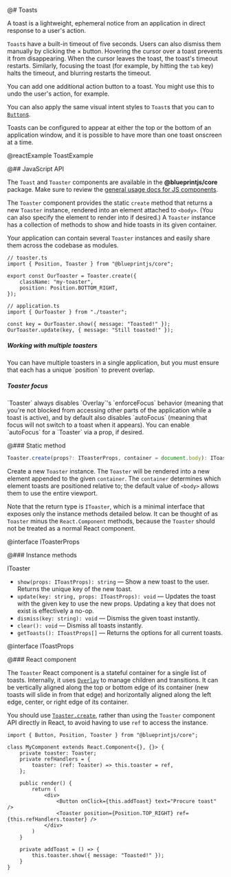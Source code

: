 @# Toasts

A toast is a lightweight, ephemeral notice from an application in direct response to a user's action.

`Toast`s have a built-in timeout of five seconds. Users can also dismiss them manually by clicking the &times; button.
Hovering the cursor over a toast prevents it from disappearing. When the cursor leaves the toast, the toast's timeout restarts.
Similarly, focusing the toast (for example, by hitting the `tab` key) halts the timeout, and blurring restarts the timeout.

You can add one additional action button to a toast. You might use this to undo the user's action, for example.

You can also apply the same visual intent styles to `Toast`s that you can to [`Button`s](components.button.css).

Toasts can be configured to appear at either the top or the bottom of an application window, and it is possible to
have more than one toast onscreen at a time.

@reactExample ToastExample

@## JavaScript API

The `Toast` and `Toaster` components are available in the __@blueprintjs/core__ package.
Make sure to review the [general usage docs for JS components](#components.usage).

The `Toaster` component provides the static `create` method that returns a new `Toaster` instance, rendered into an
element attached to `<body>`. (You can also specify the element to render into if desired.) A `Toaster` instance
has a collection of methods to show and hide toasts in its given container.

Your application can contain several `Toaster` instances and easily share them across the codebase as modules.

```tsx
// toaster.ts
import { Position, Toaster } from "@blueprintjs/core";

export const OurToaster = Toaster.create({
    className: "my-toaster",
    position: Position.BOTTOM_RIGHT,
});
```

```tsx
// application.ts
import { OurToaster } from "./toaster";

const key = OurToaster.show({ message: "Toasted!" });
OurToaster.update(key, { message: "Still toasted!" });
```

<div class="pt-callout pt-intent-primary pt-icon-info-sign">
    <h5>Working with multiple toasters</h5>
    You can have multiple toasters in a single application, but you must ensure that each has a unique
    `position` to prevent overlap.
</div>

<div class="pt-callout pt-intent-primary pt-icon-info-sign">
    <h5>Toaster focus</h5>
    `Toaster` always disables `Overlay`'s `enforceFocus` behavior (meaning that you're not blocked
    from accessing other parts of the application while a toast is active), and by default also
    disables `autoFocus` (meaning that focus will not switch to a toast when it appears). You can
    enable `autoFocus` for a `Toaster` via a prop, if desired.
</div>

@### Static method

```ts
Toaster.create(props?: IToasterProps, container = document.body): IToaster
```

Create a new `Toaster` instance. The `Toaster` will be rendered into a new element appended to the
given `container`. The `container` determines which element toasts are positioned relative to; the
default value of `<body>` allows them to use the entire viewport.

Note that the return type is `IToaster`, which is a minimal interface that exposes only the instance
methods detailed below. It can be thought of as `Toaster` minus the `React.Component` methods,
because the `Toaster` should not be treated as a normal React component.

@interface IToasterProps

@### Instance methods

<div class="docs-interface-name">IToaster</div>

- `show(props: IToastProps): string` — Show a new toast to the user.
Returns the unique key of the new toast.
- `update(key: string, props: IToastProps): void` —
Updates the toast with the given key to use the new props.
Updating a key that does not exist is effectively a no-op.
- `dismiss(key: string): void` — Dismiss the given toast instantly.
- `clear(): void` — Dismiss all toasts instantly.
- `getToasts(): IToastProps[]` — Returns the options for all current toasts.

@interface IToastProps

@### React component

The `Toaster` React component is a stateful container for a single list of toasts. Internally, it
uses [`Overlay`](#components.overlay) to manage children and transitions. It can be vertically
aligned along the top or bottom edge of its container (new toasts will slide in from that edge) and
horizontally aligned along the left edge, center, or right edge of its container.

You should use [`Toaster.create`](#components.toaster.js.create), rather than using the `Toaster`
component API directly in React, to avoid having to use `ref` to access the instance.

```tsx
import { Button, Position, Toaster } from "@blueprintjs/core";

class MyComponent extends React.Component<{}, {}> {
    private toaster: Toaster;
    private refHandlers = {
        toaster: (ref: Toaster) => this.toaster = ref,
    };

    public render() {
        return (
            <div>
                <Button onClick={this.addToast} text="Procure toast" />
                <Toaster position={Position.TOP_RIGHT} ref={this.refHandlers.toaster} />
            </div>
        )
    }

    private addToast = () => {
        this.toaster.show({ message: "Toasted!" });
    }
}
```
